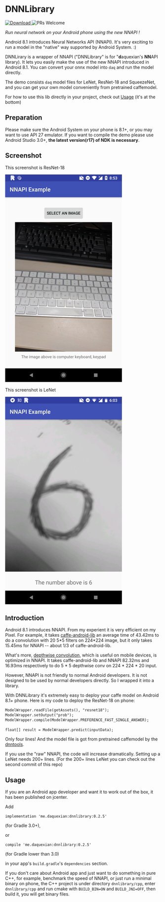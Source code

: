 # DNNLibrary

[![Download](https://api.bintray.com/packages/daquexian566/maven/dnnlibrary/images/download.svg) ](https://bintray.com/daquexian566/maven/dnnlibrary/_latestVersion)
![PRs Welcome](https://img.shields.io/badge/PRs-welcome-brightgreen.svg?style=flat-square)

*Run neural network on your Android phone using the new NNAPI !*

Android 8.1 introduces Neural Networks API (NNAPI). It's very exciting to run a model in the "native" way supported by Android System. :)

DNNLirary is a wrapper of NNAPI ("DNNLibrary" is for "**d**aquexian's **NN**API library). It lets you easily make the use of the new NNAPI introduced in Android 8.1. You can convert your onnx model into `daq` and run the model directly. 

The demo consists `daq` model files for LeNet, ResNet-18 and SqueezeNet, and you can get your own model conveniently from pretrained caffemodel.

For how to use this lib directly in your project, check out [Usage](#usage) (it's at the bottom)

## Preparation

Please make sure the Android System on your phone is 8.1+, or you may want to use API 27 emulator. If you want to compile the demo please use Android Studio 3.0+, **the latest version(r17) of NDK is necessary**. 

## Screenshot

This screenshot is ResNet-18

![Screenshot image resnet](screenshot_image_resnet.png)

This screenshot is LeNet

![Screenshot camera mnist](screenshot_camera_mnist.png)

## Introduction

Android 8.1 introduces NNAPI. From my experient it is very efficient on my Pixel. For example, it takes [caffe-android-lib](https://github.com/sh1r0/caffe-android-lib) an average time of 43.42ms to do a convolution with 20 5\*5 filters on 224\*224 image, but it only takes 15.45ms for NNAPI -- about 1/3 of caffe-android-lib.

What's more, [depthwise convolution](https://arxiv.org/abs/1704.04861), which is useful on mobile devices, is optimized in NNAPI. It takes caffe-android-lib and NNAPI 82.32ms and 16.93ms respectively to do 5 * 5 depthwise conv on 224 \* 224 \* 20 input.

However, NNAPI is not friendly to normal Android developers. It is not designed to be used by normal developers directly. So I wrapped it into a library.

With DNNLibrary it's extremely easy to deploy your caffe model on Android 8.1+ phone. Here is my code to deploy the ResNet-18 on phone:

```
ModelWrapper.readFile(getAssets(), "resnet18");
ModelWrapper.setOutput("prob");
ModelWrapper.compile(ModelWrapper.PREFERENCE_FAST_SINGLE_ANSWER);

float[] result = ModelWrapper.predict(inputData);
```

Only four lines! And the model file is got from pretrained caffemodel by the [dnntools](https://github.com/daquexian/dnntools).

If you use the "raw" NNAPI, the code will increase dramatically. Setting up a LeNet needs 200+ lines. (For the 200+ lines LeNet you can check out the second commit of this repo)

## Usage

If you are an Android app developer and want it to work out of the box, it has been published on jcenter.

Add

```
implementation 'me.daquexian:dnnlibrary:0.2.5'
```

(for Gradle 3.0+),

or

```
compile 'me.daquexian:dnnlibrary:0.2.5'
```

(for Gradle lower than 3.0)

in your app's `build.gradle`'s `dependencies` section.

If you don't care about Android app and just want to do something in pure C++, for example, 
benchmark the speed of NNAPI, or just run a minimal binary on phone, the C++ project is under 
directory `dnnlibrary/cpp`, enter `dnnlibrary/cpp` and run cmake with `BUILD_BIN=ON` and 
`BUILD_JNI=OFF`, then build it, you will get binary files.
